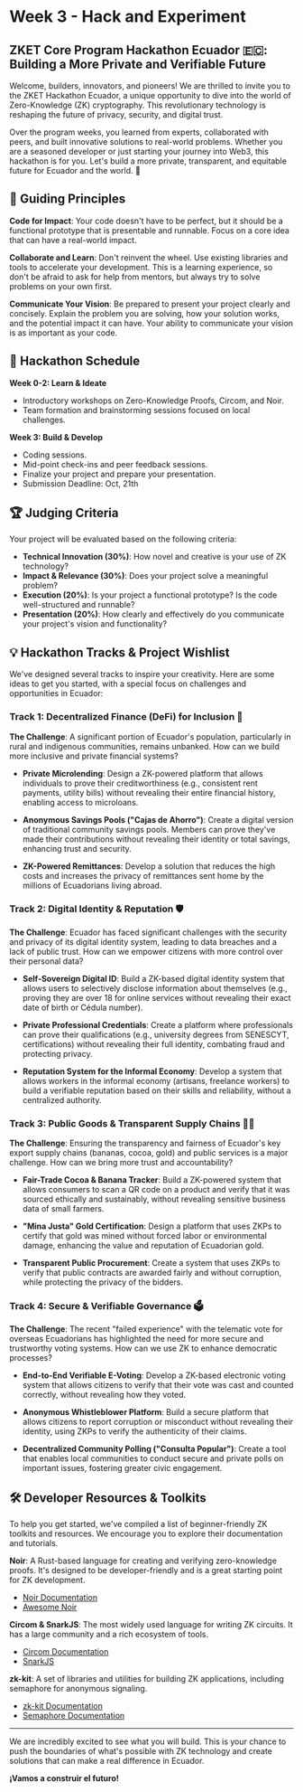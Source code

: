 # Week 3 - Hack and Experiment

## ZKET Core Program Hackathon Ecuador 🇪🇨: Building a More Private and Verifiable Future

Welcome, builders, innovators, and pioneers! We are thrilled to invite you to the ZKET Hackathon Ecuador, a unique opportunity to dive into the world of Zero-Knowledge (ZK) cryptography. This revolutionary technology is reshaping the future of privacy, security, and digital trust.

Over the program weeks, you learned from experts, collaborated with peers, and built innovative solutions to real-world problems. Whether you are a seasoned developer or just starting your journey into Web3, this hackathon is for you. Let's build a more private, transparent, and equitable future for Ecuador and the world. 🚀

## 📜 Guiding Principles

**Code for Impact**: Your code doesn't have to be perfect, but it should be a functional prototype that is presentable and runnable. Focus on a core idea that can have a real-world impact.

**Collaborate and Learn**: Don't reinvent the wheel. Use existing libraries and tools to accelerate your development. This is a learning experience, so don't be afraid to ask for help from mentors, but always try to solve problems on your own first.

**Communicate Your Vision**: Be prepared to present your project clearly and concisely. Explain the problem you are solving, how your solution works, and the potential impact it can have. Your ability to communicate your vision is as important as your code.

## 📅 Hackathon Schedule

**Week 0-2: Learn & Ideate**
- Introductory workshops on Zero-Knowledge Proofs, Circom, and Noir.
- Team formation and brainstorming sessions focused on local challenges.

**Week 3: Build & Develop**
- Coding sessions.
- Mid-point check-ins and peer feedback sessions.
- Finalize your project and prepare your presentation.
- Submission Deadline: Oct, 21th

## 🏆 Judging Criteria

Your project will be evaluated based on the following criteria:

- **Technical Innovation (30%)**: How novel and creative is your use of ZK technology?
- **Impact & Relevance (30%)**: Does your project solve a meaningful problem?
- **Execution (20%)**: Is your project a functional prototype? Is the code well-structured and runnable?
- **Presentation (20%)**: How clearly and effectively do you communicate your project's vision and functionality?

## 💡 Hackathon Tracks & Project Wishlist

We've designed several tracks to inspire your creativity. Here are some ideas to get you started, with a special focus on challenges and opportunities in Ecuador:

### Track 1: Decentralized Finance (DeFi) for Inclusion 💸

**The Challenge**: A significant portion of Ecuador's population, particularly in rural and indigenous communities, remains unbanked. How can we build more inclusive and private financial systems?

- **Private Microlending**: Design a ZK-powered platform that allows individuals to prove their creditworthiness (e.g., consistent rent payments, utility bills) without revealing their entire financial history, enabling access to microloans.

- **Anonymous Savings Pools ("Cajas de Ahorro")**: Create a digital version of traditional community savings pools. Members can prove they've made their contributions without revealing their identity or total savings, enhancing trust and security.

- **ZK-Powered Remittances**: Develop a solution that reduces the high costs and increases the privacy of remittances sent home by the millions of Ecuadorians living abroad.

### Track 2: Digital Identity & Reputation 🛡️

**The Challenge**: Ecuador has faced significant challenges with the security and privacy of its digital identity system, leading to data breaches and a lack of public trust. How can we empower citizens with more control over their personal data?

- **Self-Sovereign Digital ID**: Build a ZK-based digital identity system that allows users to selectively disclose information about themselves (e.g., proving they are over 18 for online services without revealing their exact date of birth or Cédula number).

- **Private Professional Credentials**: Create a platform where professionals can prove their qualifications (e.g., university degrees from SENESCYT, certifications) without revealing their full identity, combating fraud and protecting privacy.

- **Reputation System for the Informal Economy**: Develop a system that allows workers in the informal economy (artisans, freelance workers) to build a verifiable reputation based on their skills and reliability, without a centralized authority.

### Track 3: Public Goods & Transparent Supply Chains 🍌🍫

**The Challenge**: Ensuring the transparency and fairness of Ecuador's key export supply chains (bananas, cocoa, gold) and public services is a major challenge. How can we bring more trust and accountability?

- **Fair-Trade Cocoa & Banana Tracker**: Build a ZK-powered system that allows consumers to scan a QR code on a product and verify that it was sourced ethically and sustainably, without revealing sensitive business data of small farmers.

- **"Mina Justa" Gold Certification**: Design a platform that uses ZKPs to certify that gold was mined without forced labor or environmental damage, enhancing the value and reputation of Ecuadorian gold.

- **Transparent Public Procurement**: Create a system that uses ZKPs to verify that public contracts are awarded fairly and without corruption, while protecting the privacy of the bidders.

### Track 4: Secure & Verifiable Governance 🗳️

**The Challenge**: The recent "failed experience" with the telematic vote for overseas Ecuadorians has highlighted the need for more secure and trustworthy voting systems. How can we use ZK to enhance democratic processes?

- **End-to-End Verifiable E-Voting**: Develop a ZK-based electronic voting system that allows citizens to verify that their vote was cast and counted correctly, without revealing how they voted.

- **Anonymous Whistleblower Platform**: Build a secure platform that allows citizens to report corruption or misconduct without revealing their identity, using ZKPs to verify the authenticity of their claims.

- **Decentralized Community Polling ("Consulta Popular")**: Create a tool that enables local communities to conduct secure and private polls on important issues, fostering greater civic engagement.

## 🛠️ Developer Resources & Toolkits

To help you get started, we've compiled a list of beginner-friendly ZK toolkits and resources. We encourage you to explore their documentation and tutorials.

**Noir**: A Rust-based language for creating and verifying zero-knowledge proofs. It's designed to be developer-friendly and is a great starting point for ZK development.
- [Noir Documentation](https://noir-lang.org/docs)
- [Awesome Noir](https://github.com/noir-lang/awesome-noir)

**Circom & SnarkJS**: The most widely used language for writing ZK circuits. It has a large community and a rich ecosystem of tools.
- [Circom Documentation](https://docs.circom.io/)
- [SnarkJS](https://github.com/iden3/snarkjs)

**zk-kit**: A set of libraries and utilities for building ZK applications, including semaphore for anonymous signaling.
- [zk-kit Documentation](https://zkkit.org/)
- [Semaphore Documentation](https://docs.semaphore.pse.dev/guides/proofs)

---

We are incredibly excited to see what you will build. This is your chance to push the boundaries of what's possible with ZK technology and create solutions that can make a real difference in Ecuador.

**¡Vamos a construir el futuro!**
